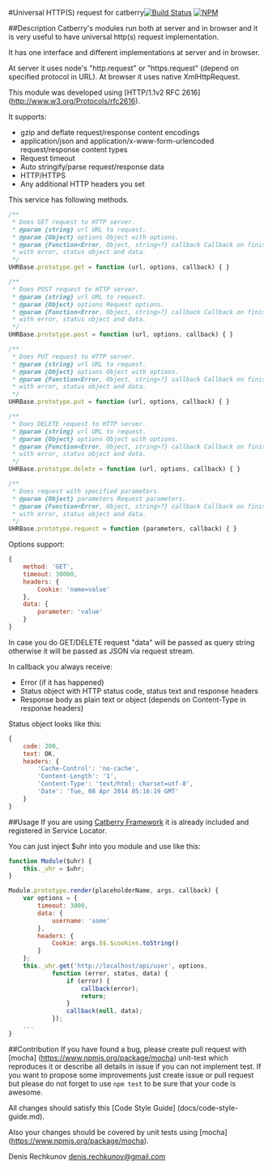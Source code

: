 #Universal HTTP(S) request for catberry[![Build Status](https://travis-ci.org/pragmadash/catberry-uhr.png?branch=master)](https://travis-ci.org/pragmadash/catberry-uhr)
[![NPM](https://nodei.co/npm/catberry-uhr.png)](https://nodei.co/npm/catberry-uhr/)

##Description
Catberry's modules run both at server and in browser and it is very useful to 
have universal http(s) request implementation.

It has one interface and different implementations at server and in browser.

At server it uses node's "http.request" or "https.request" 
(depend on specified protocol in URL).
At browser it uses native XmlHttpRequest.

This module was developed using [HTTP/1.1v2 RFC 2616]
(http://www.w3.org/Protocols/rfc2616).

It supports:

 * gzip and deflate request/response content encodings
 * application/json and application/x-www-form-urlencoded request/response content types
 * Request timeout
 * Auto stringify/parse request/response data
 * HTTP/HTTPS
 * Any additional HTTP headers you set

This service has following methods.

```javascript
/**
 * Does GET request to HTTP server.
 * @param {string} url URL to request.
 * @param {Object} options Object with options.
 * @param {Function<Error, Object, string>?} callback Callback on finish
 * with error, status object and data.
 */
UHRBase.prototype.get = function (url, options, callback) { }

/**
 * Does POST request to HTTP server.
 * @param {string} url URL to request.
 * @param {Object} options Request options.
 * @param {Function<Error, Object, string>?} callback Callback on finish
 * with error, status object and data.
 */
UHRBase.prototype.post = function (url, options, callback) { }

/**
 * Does PUT request to HTTP server.
 * @param {string} url URL to request.
 * @param {Object} options Object with options.
 * @param {Function<Error, Object, string>?} callback Callback on finish
 * with error, status object and data.
 */
UHRBase.prototype.put = function (url, options, callback) { }

/**
 * Does DELETE request to HTTP server.
 * @param {string} url URL to request.
 * @param {Object} options Object with options.
 * @param {Function<Error, Object, string>?} callback Callback on finish
 * with error, status object and data.
 */
UHRBase.prototype.delete = function (url, options, callback) { }

/**
 * Does request with specified parameters.
 * @param {Object} parameters Request parameters.
 * @param {Function<Error, Object, string>?} callback Callback on finish
 * with error, status object and data.
 */
UHRBase.prototype.request = function (parameters, callback) { }
```

Options support:

```javascript
{
	method: 'GET',
	timeout: 30000,
	headers: {
		Cookie: 'name=value'
	},
	data: {
		parameter: 'value'
	}
}
```

In case you do GET/DELETE request "data" will be passed as query string otherwise it will be passed as JSON via request stream.

In callback you always receive:

* Error (if it has happened)
* Status object with HTTP status code, status text and response headers
* Response body as plain text or object (depends on Content-Type in response headers)

Status object looks like this:

```javascript
{
	code: 200,
	text: OK,
	headers: {
		'Cache-Control': 'no-cache',
        'Content-Length': '1',
        'Content-Type': 'text/html; charset=utf-8',
        'Date': 'Tue, 08 Apr 2014 05:16:19 GMT'
	}
}
```

##Usage
If you are using [Catberry Framework](https://github.com/pragmadash/catberry)
it is already included and registered in Service Locator.

You can just inject $uhr into you module and use like this:

```javascript
function Module($uhr) {
	this._uhr = $uhr;
}

Module.prototype.render(placeholderName, args, callback) {
	var options = {
		timeout: 3000,
		data: {
			username: 'some'
		},
		headers: {
			Cookie: args.$$.$cookies.toString()
		}
	};
	this._uhr.get('http://localhost/api/user', options,
    		function (error, status, data) {
    			if (error) {
    				callback(error);
    				return;
    			}
    			callback(null, data);
    		});
	...
}
```

##Contribution
If you have found a bug, please create pull request with [mocha]
(https://www.npmjs.org/package/mocha) unit-test which reproduces it or describe 
all details in issue if you can not implement test. If you want to propose some 
improvements just create issue or pull request but please do not forget to use 
`npm test` to be sure that your code is awesome.

All changes should satisfy this [Code Style Guide]
(docs/code-style-guide.md).

Also your changes should be covered by unit tests using [mocha]
(https://www.npmjs.org/package/mocha).

Denis Rechkunov <denis.rechkunov@gmail.com>